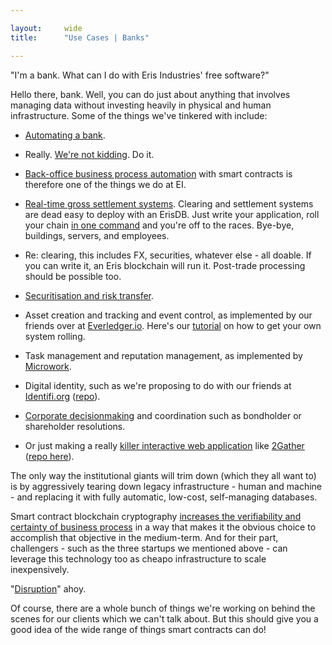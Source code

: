 ```yaml
---

layout:     wide
title:      "Use Cases | Banks"

---
```


"I'm a bank. What can I do with Eris Industries' free software?"

Hello there, bank. Well, you can do just about anything that involves managing data without investing heavily in physical and human infrastructure. Some of the things we've tinkered with include: 

* [Automating a bank](https://eng.erisindustries.com/tutorials/2015/03/11/solidity-1/).

* Really. [We're not kidding](https://eng.erisindustries.com/tutorials/2015/03/12/solidity-2/). Do it. 

* [Back-office business process automation](https://github.com/eris-ltd/eris-std-lib/blob/master/examples/payroll.sol) with smart contracts is therefore one of the things we do at EI.

* [Real-time gross settlement systems](https://bankers.eris.industries/#/26). Clearing and settlement systems are dead easy to deploy with an ErisDB. Just write your application, roll your chain [in one command](https://eng.erisindustries.com/tutorials/2015/04/25/make-thelonious-chain/) and you're off to the races. Bye-bye, buildings, servers, and employees. 

* Re: clearing, this includes FX, securities, whatever else - all doable. If you can write it, an Eris blockchain will run it. Post-trade processing should be possible too.

* [Securitisation and risk transfer](https://db.erisindustries.com/distributed%20business/2015/04/28/smart-securitisation/).

* Asset creation and tracking and event control, as implemented by our friends over at [Everledger.io](http://www.everledger.io/smart_contracts). Here's our [tutorial](https://db.erisindustries.com/legal%20tech/2015/05/01/tracking-digits/) on how to get your own system rolling.

* Task management and reputation management, as implemented by [Microwork](https://bitcoinmagazine.com/20313/microwork-io-uses-smart-contracts-coordinate-small-tasks-worldwide/).

* Digital identity, such as we're proposing to do with our friends at [Identifi.org](http://identifi.org) ([repo](https://github.com/identifi/identifi)).

* [Corporate decisionmaking](https://github.com/project-douglas/eris) and coordination such as bondholder or shareholder resolutions.

* Or just making a really [killer interactive web application](http://blog.confluent.io/2015/05/27/using-logs-to-build-a-solid-data-infrastructure-or-why-dual-writes-are-a-bad-idea/) like [2Gather](https://eng.erisindustries.com/tutorials/2015/04/07/2gather/) ([repo here](https://github.com/eris-ltd/2gather)).

The only way the institutional giants will trim down (which they all want to) is by aggressively tearing down legacy infrastructure - human and machine - and replacing it with fully automatic, low-cost, self-managing databases.

Smart contract blockchain cryptography [increases the verifiability and certainty of business process](https://db.erisindustries.com/business%20in%20emerging%20markets/2015/01/08/on-increasing-verifiability/) in a way that makes it the obvious choice to accomplish that objective in the medium-term. And for their part, challengers - such as the three startups we mentioned above - can leverage this technology too as cheapo infrastructure to scale inexpensively.

"[Disruption](http://www.econlib.org/library/Enc/CreativeDestruction.html)" ahoy.

Of course, there are a whole bunch of things we're working on behind the scenes for our clients which we can't talk about. But this should give you a good idea of the wide range of things smart contracts can do!
